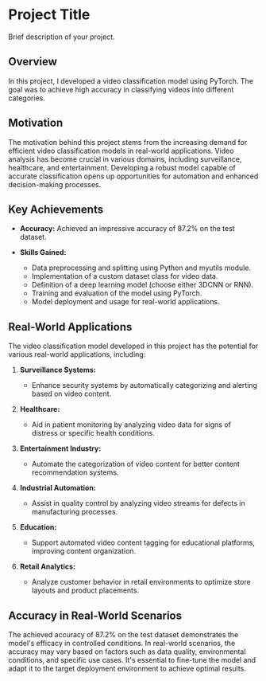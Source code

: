 # Project Title

Brief description of your project.

## Overview

In this project, I developed a video classification model using PyTorch. The goal was to achieve high accuracy in classifying videos into different categories.

## Motivation

The motivation behind this project stems from the increasing demand for efficient video classification models in real-world applications. Video analysis has become crucial in various domains, including surveillance, healthcare, and entertainment. Developing a robust model capable of accurate classification opens up opportunities for automation and enhanced decision-making processes.

## Key Achievements

- **Accuracy:** Achieved an impressive accuracy of 87.2% on the test dataset.

- **Skills Gained:**
  - Data preprocessing and splitting using Python and myutils module.
  - Implementation of a custom dataset class for video data.
  - Definition of a deep learning model (choose either 3DCNN or RNN).
  - Training and evaluation of the model using PyTorch.
  - Model deployment and usage for real-world applications.

## Real-World Applications

The video classification model developed in this project has the potential for various real-world applications, including:

1. **Surveillance Systems:**
   - Enhance security systems by automatically categorizing and alerting based on video content.

2. **Healthcare:**
   - Aid in patient monitoring by analyzing video data for signs of distress or specific health conditions.

3. **Entertainment Industry:**
   - Automate the categorization of video content for better content recommendation systems.

4. **Industrial Automation:**
   - Assist in quality control by analyzing video streams for defects in manufacturing processes.

5. **Education:**
   - Support automated video content tagging for educational platforms, improving content organization.

6. **Retail Analytics:**
   - Analyze customer behavior in retail environments to optimize store layouts and product placements.

## Accuracy in Real-World Scenarios

The achieved accuracy of 87.2% on the test dataset demonstrates the model's efficacy in controlled conditions. In real-world scenarios, the accuracy may vary based on factors such as data quality, environmental conditions, and specific use cases. It's essential to fine-tune the model and adapt it to the target deployment environment to achieve optimal results.

